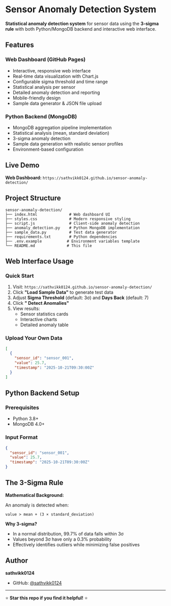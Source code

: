 # Sensor Anomaly Detection System

 **Statistical anomaly detection system** for sensor data using the **3-sigma rule** with both Python/MongoDB backend and interactive web interface.

##  Features

### Web Dashboard (GitHub Pages)
-  Interactive, responsive web interface
-  Real-time data visualization with Chart.js
-  Configurable sigma threshold and time range
-  Statistical analysis per sensor
-  Detailed anomaly detection and reporting
-  Mobile-friendly design
-  Sample data generator & JSON file upload

### Python Backend (MongoDB)
-  MongoDB aggregation pipeline implementation
-  Statistical analysis (mean, standard deviation)
-  3-sigma anomaly detection
-  Sample data generation with realistic sensor profiles
-  Environment-based configuration

##  Live Demo

**Web Dashboard:** `https://sathvikk0124.github.io/sensor-anomaly-detection/`

##  Project Structure

```
sensor-anomaly-detection/
├── index.html              # Web dashboard UI
├── styles.css              # Modern responsive styling
├── script.js               # Client-side anomaly detection
├── anomaly_detection.py    # Python MongoDB implementation
├── sample_data.py          # Test data generator
├── requirements.txt        # Python dependencies
├── .env.example           # Environment variables template
└── README.md              # This file
```

##  Web Interface Usage

### Quick Start
1. Visit: `https://sathvikk0124.github.io/sensor-anomaly-detection/`
2. Click **"Load Sample Data"** to generate test data
3. Adjust **Sigma Threshold** (default: 3σ) and **Days Back** (default: 7)
4. Click **" Detect Anomalies"**
5. View results:
   -  Sensor statistics cards
   -  Interactive charts
   -  Detailed anomaly table

### Upload Your Own Data
```json
[
  {
    "sensor_id": "sensor_001",
    "value": 25.7,
    "timestamp": "2025-10-21T09:30:00Z"
  }
]
```

##  Python Backend Setup

### Prerequisites
- Python 3.8+
- MongoDB 4.0+

### Input Format

```json
{
  "sensor_id": "sensor_001",
  "value": 25.7,
  "timestamp": "2025-10-21T09:30:00Z"
}
```

##  The 3-Sigma Rule

**Mathematical Background:**

An anomaly is detected when:
```
value > mean + (3 × standard_deviation)
```

**Why 3-sigma?**
- In a normal distribution, 99.7% of data falls within 3σ
- Values beyond 3σ have only a 0.3% probability
- Effectively identifies outliers while minimizing false positives


##  Author

**sathvikk0124**
- GitHub: [@sathvikk0124](https://github.com/sathvikk0124)

---

⭐ **Star this repo if you find it helpful!** ⭐
